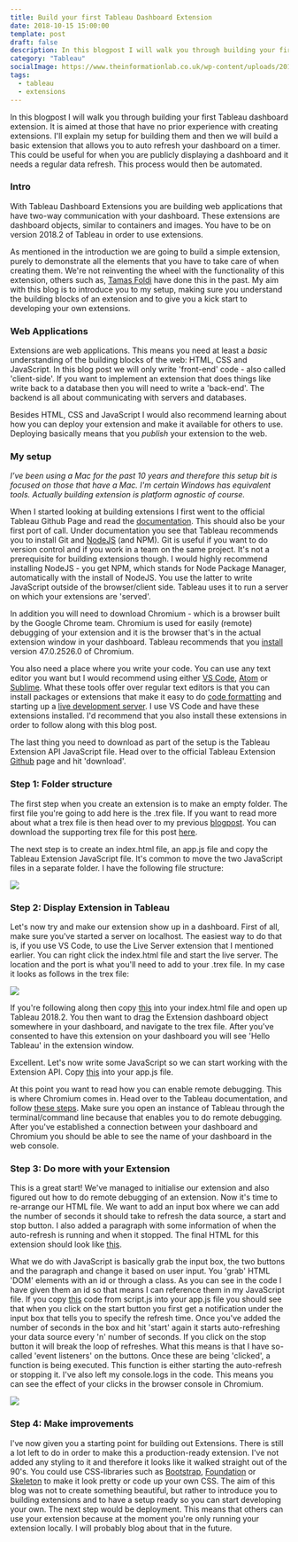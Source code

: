 ```yaml
---
title: Build your first Tableau Dashboard Extension
date: 2018-10-15 15:00:00
template: post
draft: false
description: In this blogpost I will walk you through building your first Tableau dashboard extension. It is aimed at those that have no prior experience with creating extensions.
category: "Tableau"
socialImage: https://www.theinformationlab.co.uk/wp-content/uploads/2018/10/extensionBlog.png
tags:
  - tableau
  - extensions
---
```


In this blogpost I will walk you through building your first Tableau dashboard extension. It is aimed at those that have no prior experience with creating extensions. I'll explain my setup for building them and then we will build a basic extension that allows you to auto refresh your dashboard on a timer. This could be useful for when you are publicly displaying a dashboard and it needs a regular data refresh. This process would then be automated.

### Intro

With Tableau Dashboard Extensions you are building web applications that have two-way communication with your dashboard. These extensions are dashboard objects, similar to containers and images. You have to be on version 2018.2 of Tableau in order to use extensions.

As mentioned in the introduction we are going to build a simple extension, purely to demonstrate all the elements that you have to take care of when creating them. We're not reinventing the wheel with the functionality of this extension, others such as, [Tamas Foldi](https://databoss.starschema.net/auto-refresh-tableau-dashboard-without-embedding/) have done this in the past. My aim with this blog is to introduce you to my setup, making sure you understand the building blocks of an extension and to give you a kick start to developing your own extensions.

### Web Applications

Extensions are web applications. This means you need at least a _basic_ understanding of the building blocks of the web: HTML, CSS and JavaScript. In this blog post we will only write 'front-end' code - also called 'client-side'. If you want to implement an extension that does things like write back to a database then you will need to write a 'back-end'. The backend is all about communicating with servers and databases.

Besides HTML, CSS and JavaScript I would also recommend learning about how you can deploy your extension and make it available for others to use. Deploying basically means that you _publish_ your extension to the web.

### My setup

_I've been using a Mac for the past 10 years and therefore this setup bit is focused on those that have a Mac. I'm certain Windows has equivalent tools. Actually building extension is platform agnostic of course._

When I started looking at building extensions I first went to the official Tableau Github Page and read the [documentation](https://tableau.github.io/extensions-api/). This should also be your first port of call. Under documentation you see that Tableau recommends you to install Git and [NodeJS](https://nodejs.org/en/download/) (and NPM). Git is useful if you want to do version control and if you work in a team on the same project. It's not a prerequisite for building extensions though. I would highly recommend installing NodeJS - you get NPM, which stands for Node Package Manager, automatically with the install of NodeJS. You use the latter to write JavaScript outside of the browser/client side. Tableau uses it to run a server on which your extensions are 'served'.

In addition you will need to download Chromium - which is a browser built by the Google Chrome team. Chromium is used for easily (remote) debugging of your extension and it is the browser that's in the actual extension window in your dashboard. Tableau recommends that you [install](https://www.googleapis.com/download/storage/v1/b/chromium-browser-snapshots/o/Mac%2F352221%2Fchrome-mac.zip?generation=1443838516381000&alt=media) version 47.0.2526.0 of Chromium.

You also need a place where you write your code. You can use any text editor you want but I would recommend using either [VS Code](https://code.visualstudio.com), [Atom](https://atom.io) or [Sublime](https://www.sublimetext.com). What these tools offer over regular text editors is that you can install packages or extensions that make it easy to do [code formatting](https://github.com/prettier/prettier-vscode) and starting up a [live development server](https://marketplace.visualstudio.com/items?itemName=ritwickdey.LiveServer). I use VS Code and have these extensions installed. I'd recommend that you also install these extensions in order to follow along with this blog post.

The last thing you need to download as part of the setup is the Tableau Extension API JavaScript file. Head over to the official Tableau Extension [Github](https://tableau.github.io/extensions-api/) page and hit 'download'.

### Step 1: Folder structure

The first step when you create an extension is to make an empty folder. The first file you're going to add here is the .trex file. If you want to read more about what a trex file is then head over to my previous [blogpost](https://www.theinformationlab.co.uk/2018/08/07/whats-this-new-trex-filetype/). You can download the supporting trex file for this post [here](https://gist.github.com/andre347/72df04ba36e9d1fcf7cf3caa102ee141).

The next step is to create an index.html file, an app.js file and copy the Tableau Extension JavaScript file. It's common to move the two JavaScript files in a separate folder. I have the following file structure:

![](https://www.theinformationlab.co.uk/wp-content/uploads/2018/10/Screenshot-2018-10-12-at-14.55.26.png)

### Step 2: Display Extension in Tableau

Let's now try and make our extension show up in a dashboard. First of all, make sure you've started a server on localhost. The easiest way to do that is, if you use VS Code, to use the Live Server extension that I mentioned earlier. You can right click the index.html file and start the live server. The location and the port is what you'll need to add to your .trex file. In my case it looks as follows in the trex file:

![](https://www.theinformationlab.co.uk/wp-content/uploads/2018/10/Screenshot-2018-10-12-at-15.01.13.png)

If you're following along then copy [this](https://gist.github.com/andre347/b73f9d8f2220a17373694201b91181da) into your index.html file and open up Tableau 2018.2. You then want to drag the Extension dashboard object somewhere in your dashboard, and navigate to the trex file. After you've consented to have this extension on your dashboard you will see 'Hello Tableau' in the extension window.

Excellent. Let's now write some JavaScript so we can start working with the Extension API. Copy [this](https://gist.github.com/andre347/4605eb9f887329052316162f8c8c7b79) into your app.js file.

At this point you want to read how you can enable remote debugging. This is where Chromium comes in. Head over to the Tableau documentation, and follow [these steps](https://tableau.github.io/extensions-api/docs/trex_debugging.html). Make sure you open an instance of Tableau through the terminal/command line because that enables you to do remote debugging. After you've established a connection between your dashboard and Chromium you should be able to see the name of your dashboard in the web console.

### Step 3: Do more with your Extension

This is a great start! We've managed to initialise our extension and also figured out how to do remote debugging of an extension. Now it's time to re-arrange our HTML file. We want to add an input box where we can add the number of seconds it should take to refresh the data source, a start and stop button. I also added a paragraph with some information of when the auto-refresh is running and when it stopped. The final HTML for this extension should look like [this](https://gist.github.com/andre347/f4dba5c4b1f18295690b2f6afc3ffab7).

What we do with JavaScript is basically grab the input box, the two buttons and the paragraph and change it based on user input. You 'grab' HTML 'DOM' elements with an id or through a class. As you can see in the code I have given them an id so that means I can reference them in my JavaScript file. If you copy [this](https://gist.github.com/andre347/6b96278bf02f45a56e681ae4c75e8291) code from script.js into your app.js file you should see that when you click on the start button you first get a notification under the input box that tells you to specify the refresh time. Once you've added the number of seconds in the box and hit 'start' again it starts auto-refreshing your data source every 'n' number of seconds. If you click on the stop button it will break the loop of refreshes. What this means is that I have so-called 'event listeners' on the buttons. Once these are being 'clicked', a function is being executed. This function is either starting the auto-refresh or stopping it. I've also left my console.logs in the code. This means you can see the effect of your clicks in the browser console in Chromium.

![](https://www.theinformationlab.co.uk/wp-content/uploads/2018/10/extensionImage.gif)

### Step 4: Make improvements

I've now given you a starting point for building out Extensions. There is still a lot left to do in order to make this a production-ready extension. I've not added any styling to it and therefore it looks like it walked straight out of the 90's. You could use CSS-libraries such as [Bootstrap](https://getbootstrap.com), [Foundation](https://foundation.zurb.com) or [Skeleton](http://getskeleton.com) to make it look pretty or code up your own CSS. The aim of this blog was not to create something beautiful, but rather to introduce you to building extensions and to have a setup ready so you can start developing your own. The next step would be deployment. This means that others can use your extension because at the moment you're only running your extension locally. I will probably blog about that in the future.
